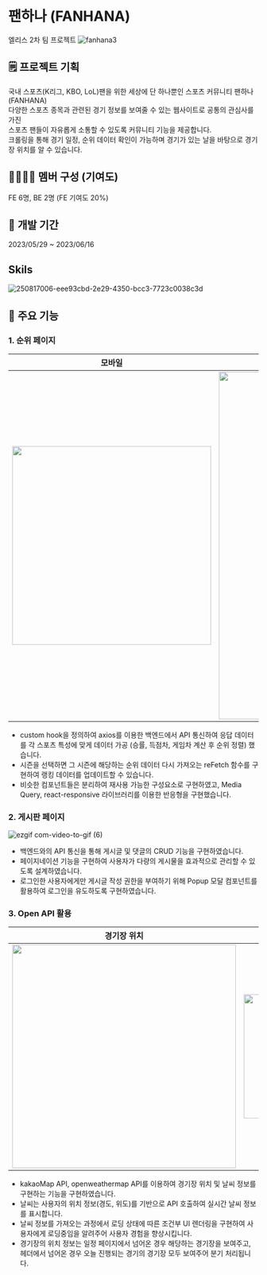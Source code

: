 # 팬하나 (FANHANA)
엘리스 2차 팀 프로젝트
![fanhana3](https://github.com/ji-silver/Fanhana/assets/59919953/cb869c61-42d4-48f8-891d-5d4f679a46fc)

## 🗒️ 프로젝트 기획
국내 스포츠(K리그, KBO, LoL)팬을 위한 세상에 단 하나뿐인 스포츠 커뮤니티 팬하나(FANHANA) <br />
다양한 스포츠 종목과 관련된 경기 정보를 보여줄 수 있는 웹사이트로 공통의 관심사를 가진<br />
스포츠 팬들이 자유롭게 소통할 수 있도록 커뮤니티 기능을 제공합니다.<br />
크롤링을 통해 경기 일정, 순위 데이터 확인이 가능하며 경기가 있는 날을 바탕으로 경기장 위치를 알 수 있습니다.<br />

## 👩‍👩‍👧‍👦 멤버 구성 (기여도)
FE 6명, BE 2명 (FE 기여도 20%)

## 📅 개발 기간
2023/05/29 ~ 2023/06/16

## Skils
![250817006-eee93cbd-2e29-4350-bcc3-7723c0038c3d](https://github.com/ji-silver/Player/assets/59919953/e47a7d43-5bbe-4b49-8a06-19828561d948)

## 📌 주요 기능
### 1. 순위 페이지
|모바일|웹|
|------|---|
|<img src="https://github.com/ji-silver/Player/assets/59919953/8f4ab412-02b3-4012-b080-5800460665ce" width="auto" height="400"/>|<img src="https://github.com/ji-silver/Player/assets/59919953/ca70325e-916e-4a40-88ef-1da782fcc273" width="700" height="auto"/>|

- custom hook을 정의하여 axios를 이용한 백엔드에서 API 통신하여 응답 데이터를 각 스포츠 특성에 맞게 데이터 가공 (승률, 득점차, 게임차 계산 후 순위 정렬) 했습니다.
- 시즌을 선택하면 그 시즌에 해당하는 순위 데이터 다시 가져오는 reFetch 함수를 구현하여 랭킹 데이터를 업데이트할 수 있습니다.
- 비슷한 컴포넌트들은 분리하여 재사용 가능한 구성요소로 구현하였고, Media Query, react-responsive 라이브러리를 이용한 반응형을 구현했습니다.

### 2. 게시판 페이지
![ezgif com-video-to-gif (6)](https://github.com/ji-silver/Player/assets/59919953/067dbad8-cd89-4214-826c-f59d69c26ac4)


- 백엔드와의 API 통신을 통해 게시글 및 댓글의 CRUD 기능을 구현하였습니다.
- 페이지네이션 기능을 구현하여 사용자가 다량의 게시물을 효과적으로 관리할 수 있도록 설계하였습니다.
- 로그인한 사용자에게만 게시글 작성 권한을 부여하기 위해 Popup 모달 컴포넌트를 활용하여 로그인을 유도하도록 구현하였습니다.

  
### 3. Open API 활용
|경기장 위치|날씨|
|------|---|
|<img src="https://github.com/ji-silver/Player/assets/59919953/558a5bcf-6f95-4d42-ae52-edf93dcf703a" width="450" height="auto" />|<img src="https://github.com/ji-silver/Player/assets/59919953/6540f29f-835d-4e76-8163-e9a838e29627" width="auto" height="250" />|

- kakaoMap API, openweathermap API를 이용하여 경기장 위치 및 날씨 정보를 구현하는 기능을 구현하였습니다.
- 날씨는 사용자의 위치 정보(경도, 위도)를 기반으로 API 호출하여 실시간 날씨 정보를 표시합니다.
- 날씨 정보를 가져오는 과정에서 로딩 상태에 따른 조건부 UI 렌더링을 구현하여 사용자에게 로딩중임을 알려주어 사용자 경험을 향상시킵니다.
- 경기장의 위치 정보는 일정 페이지에서 넘어온 경우 해당하는 경기장을 보여주고, 헤더에서 넘어온 경우 오늘 진행되는 경기의 경기장 모두 보여주어 분기 처리됩니다.

